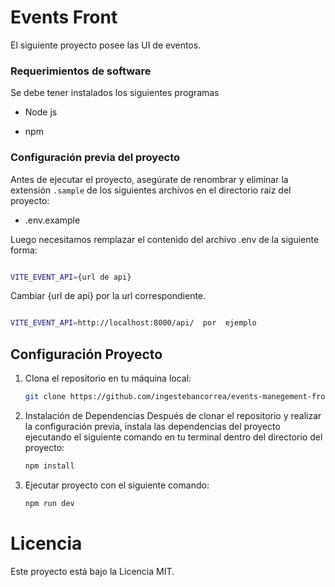 # Events Front

El siguiente proyecto posee las UI de eventos.

### Requerimientos de software

Se debe tener instalados los siguientes programas

- Node js

- npm

### Configuración previa del proyecto

Antes de ejecutar el proyecto, asegúrate de renombrar y eliminar la extensión `.sample` de los siguientes archivos en el directorio raíz del proyecto:

- .env.example

Luego necesitamos remplazar el contenido del archivo .env de la siguiente forma:

```bash

VITE_EVENT_API={url de api}

```

Cambiar {url de api} por la url correspondiente.

```bash

VITE_EVENT_API=http://localhost:8000/api/  por  ejemplo

```

## Configuración Proyecto
1. Clona el repositorio en tu máquina local:

   ```bash
   git clone https://github.com/ingestebancorrea/events-manegement-front.git

2. Instalación de Dependencias
    Después de clonar el repositorio y realizar la configuración previa, instala las dependencias del proyecto ejecutando el siguiente comando en tu terminal dentro del directorio del proyecto:

    ```bash
    npm install 

3. Ejecutar proyecto con el siguiente comando:
    ```bash
    npm run dev

# Licencia
Este proyecto está bajo la Licencia MIT.